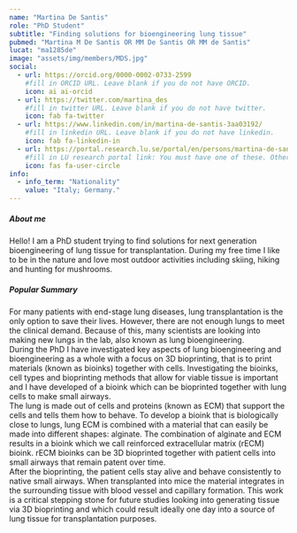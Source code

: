 ```yaml
---
name: "Martina De Santis"
role: "PhD Student"
subtitle: "Finding solutions for bioengineering lung tissue"
pubmed: "Martina M De Santis OR MM De Santis OR MM de Santis"
lucat: "ma1285de"
image: "assets/img/members/MDS.jpg"
social:
  - url: https://orcid.org/0000-0002-0733-2599
    #fill in ORCID URL. Leave blank if you do not have ORCID.
    icon: ai ai-orcid
  - url: https://twitter.com/martina_des
    #fill in twitter URL. Leave blank if you do not have twitter.
    icon: fab fa-twitter
  - url: https://www.linkedin.com/in/martina-de-santis-3aa03192/
    #fill in linkedin URL. Leave blank if you do not have linkedin.
    icon: fab fa-linkedin-in
  - url: https://portal.research.lu.se/portal/en/persons/martina-de-santis(a811a54c-9b15-4171-ae9e-a16aca7016fe).html
    #fill in LU research portal link: You must have one of these. Otherwise, leave blank.
    icon: fas fa-user-circle
info:
  - info_term: "Nationality"
    value: "Italy; Germany."
---
```

##### About me
Hello! I am a PhD student trying to find solutions for next generation bioengineering of lung tissue for transplantation. During my free time I like to be in the nature and love most outdoor activities including skiing, hiking and hunting for mushrooms. 

##### Popular Summary
For many patients with end-stage lung diseases, lung transplantation is the only option to save their lives. However, there are not enough lungs to meet the clinical demand. Because of this, many scientists are looking into making new lungs in the lab, also known as lung bioengineering.  
During the PhD I have investigated key aspects of lung bioengineering and bioengineering as a whole with a focus on 3D bioprinting, that is to print materials (known as bioinks) together with cells. Investigating the bioinks, cell types and bioprinting methods that allow for viable tissue is important and I have developed of a bioink which can be bioprinted together with lung cells to make small airways.   
The lung is made out of cells and proteins (known as ECM) that support the cells and tells them how to behave. To develop a bioink that is biologically close to lungs, lung ECM is combined with a material that can easily be made into different shapes: alginate.  The combination of alginate and ECM results in a bioink which we call reinforced extracellular matrix (rECM) bioink. rECM bioinks can be 3D bioprinted together with patient cells into small airways that remain patent over time.  
After the bioprinting, the patient cells stay alive and behave consistently to native small airways. When transplanted into mice the material integrates in the surrounding tissue with blood vessel and capillary formation. 
This work is a critical stepping stone for future studies looking into generating tissue via 3D bioprinting and which could result ideally one day into a source of lung tissue for transplantation purposes.
